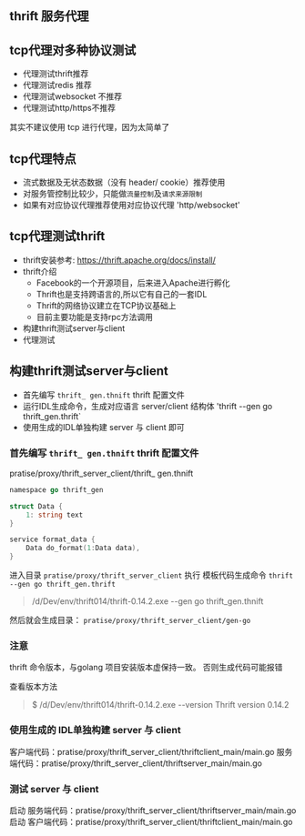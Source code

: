 ## thrift 服务代理

## tcp代理对多种协议测试
- 代理测试thrift推荐
- 代理测试redis 推荐
- 代理测试websocket 不推荐
- 代理测试http/https不推荐

其实不建议使用 tcp 进行代理，因为太简单了

## tcp代理特点
- 流式数据及无状态数据（没有 header/ cookie）推荐使用
- 对服务管控制比较少，只能做`流量控制`及`请求来源限制`
- 如果有对应协议代理推荐使用对应协议代理 'http/websocket' 

## tcp代理测试thrift
- thrift安装参考: https://thrift.apache.org/docs/install/
- thrift介绍
    - Facebook的一个开源项目，后来进入Apache进行孵化
    - Thrift也是支持跨语言的,所以它有自己的一套IDL
    - Thrift的网络协议建立在TCP协议基础上
    - 目前主要功能是支持rpc方法调用
- 构建thrift测试server与client
- 代理测试


## 构建thrift测试server与client
- 首先编写 `thrift_ gen.thnift` thrift 配置文件
- 运行IDL生成命令，生成对应语言 server/client 结构体
    'thrift --gen go thrift_gen.thrift` 
- 使用生成的IDL单独构建 server 与 client 即可

### 首先编写 `thrift_ gen.thnift` thrift 配置文件
pratise/proxy/thrift_server_client/thrift_ gen.thnift

```go
namespace go thrift_gen

struct Data {
    1: string text
}

service format_data {
    Data do_format(1:Data data),
}
```

进入目录 `pratise/proxy/thrift_server_client` 执行 模板代码生成命令 `thrift --gen go thrift_gen.thrift`
> /d/Dev/env/thrift014/thrift-0.14.2.exe --gen go thrift_gen.thnift

然后就会生成目录： `pratise/proxy/thrift_server_client/gen-go`


### 注意
thrift 命令版本，与golang 项目安装版本虚保持一致。
否则生成代码可能报错

查看版本方法
> $ /d/Dev/env/thrift014/thrift-0.14.2.exe --version
> Thrift version 0.14.2

### 使用生成的 IDL单独构建 server 与 client
客户端代码：pratise/proxy/thrift_server_client/thriftclient_main/main.go
服务端代码：pratise/proxy/thrift_server_client/thriftserver_main/main.go


### 测试 server 与 client 
启动 服务端代码：pratise/proxy/thrift_server_client/thriftserver_main/main.go
启动 客户端代码：pratise/proxy/thrift_server_client/thriftclient_main/main.go